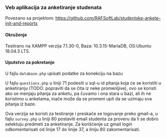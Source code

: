 ### Veb aplikacija za anketiranje studenata 

Povezano sa projektom: https://github.com/RAFSoftLab/studentske-ankete-init-and-reports 

#### Okruženje

Testirano na XAMPP verzija 7.1.30-0, Baza: 10.3.15-MariaDB, OS:Ubuntu 18.04.3 LTS. 

#### Uputstvo za pokretanje

U fajlu `database.php` upisati podatke za konekciju na bazu
 
U fajlu `questions.php` u liniji 71 podesiti u sql-u id pitanja koja će se koristiti u anketiranju (TODO: popraviti da se čita iz neke promenljive), ovo se koristi ako se menjaju pitanja za anketu, pa čuvamo i ona stara u bazi, ali ih ne koristimo u anketama, inače može da se promeni upit da se uzimaju sva pitanja iz baze.

Ova verzija se koristi za testiranje i preskače se logovanje preko gmail-a, u fajlu `survey.php` u liniji 80 postaviti email studenta za proveru da li se dobro selektuju predmeti za anketiranje. Za korišćenje uz gmail login odkomentarisati od linije 17 do linije 37, a liniju 80 zakomentarisati. 
